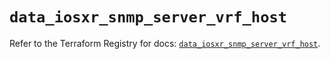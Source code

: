 # `data_iosxr_snmp_server_vrf_host`

Refer to the Terraform Registry for docs: [`data_iosxr_snmp_server_vrf_host`](https://registry.terraform.io/providers/ciscodevnet/iosxr/0.6.0/docs/data-sources/snmp_server_vrf_host).
